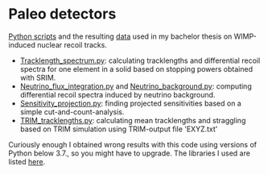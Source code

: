 # Paleo detectors
[Python scripts](python-Scripts) and the resulting [data](Data) used in my bachelor thesis on WIMP-induced nuclear recoil tracks.

- [Tracklength_spectrum.py](python-Scripts/Tracklength_spectrum.py): calculating tracklengths and differential recoil spectra for one element in a solid based on stopping powers obtained with SRIM.
- [Neutrino_flux_integration.py](python-Scripts/Neutrino_flux_integration.py) and [Neutrino_background.py](python-Scripts/Neutrino_background.py): computing differential recoil spectra induced by neutrino background.
- [Sensitivity_projection.py](python-Scripts/Sensitivity_projection.py): finding projected sensitivities based on a simple cut-and-count-analysis.
- [TRIM_tracklengths.py](python-Scripts/TRIM_tracklengths.py): calculating mean tracklengths and straggling based on TRIM simulation using TRIM-output file 'EXYZ.txt'


Curiously enough I obtained wrong results with this code using versions of Python below 3.7., so you might have to upgrade. The libraries I used are listed [here](requirements.txt).
